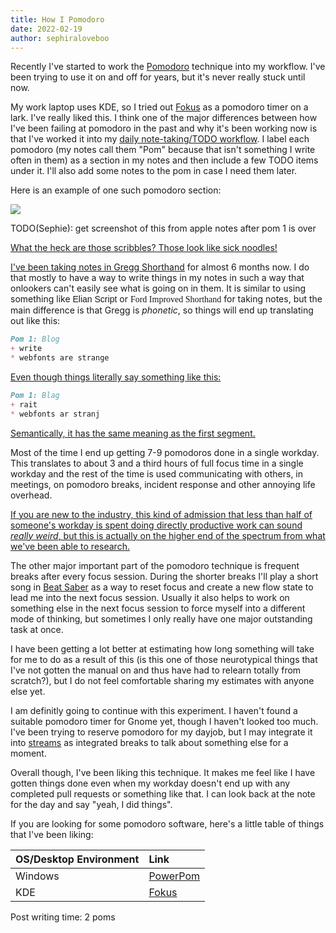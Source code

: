 ```yaml
---
title: How I Pomodoro
date: 2022-02-19
author: sephiraloveboo
---
```


Recently I've started to work the
[Pomodoro](https://francescocirillo.com/pages/pomodoro-technique) technique into
my workflow. I've been trying to use it on and off for years, but it's never
really stuck until now. 

My work laptop uses KDE, so I tried out
[Fokus](https://store.kde.org/p/1308861/) as a pomodoro timer on a lark. I've
really liked this. I think one of the major differences between how I've been
failing at pomodoro in the past and why it's been working now is that I've
worked it into my [daily note-taking/TODO
workflow](https://christine.website/blog/gtd-on-paper-2021-06-13). I label each
pomodoro (my notes call them "Pom" because that isn't something I write often in
them) as a section in my notes and then include a few TODO items under it. I'll
also add some notes to the pom in case I need them later.

Here is an example of one such pomodoro section:

![](https://cdn.christine.website/file/christine-static/blog/photo_2022-02-19_08-32-13.jpg)

TODO(Sephie): get screenshot of this from apple notes after pom 1 is over

[What the heck are those scribbles? Those look like sick
noodles!](conversation://Numa/delet)

<style type="text/css">
	@font-face {
		font-family: ElianWideCapsLight;
		src: url('/static/font/ElianWideCapitalsLight.woff'),
			url('/static/font/ElianWideCapitalsLight.otf'),
			url('/static/font/ElianWideCapitalsLight.ttf')
		;
		font-weight: normal;
	}
	.ewcl {
		font-family: ElianWideCapsLight, sans-serif;
	}
	@font-face {
		font-family: FordShorthand;
		src: url('/static/font/shorthand.woff'),
			url('/static/font/shorthand.ttf')
		;
		font-weight: normal;
	}
    .ford {
        font-family: FordShorthand;
    }
</style>

[I've been taking notes in <a
href="https://greggshorthand.github.io/index.html">Gregg Shorthand</a> for
almost 6 months now. I do that mostly to have a way to write things in my notes
in such a way that onlookers can't easily see what is going on in them. It is
similar to using something like <span class="ewcl">Elian Script</span> or <span
class="ford">Ford Improved Shorthand</span> for taking notes, but the main
difference is that Gregg is _phonetic_, so things will end up translating out
like this:](conversation://Cadey/enby)

```markdown
Pom 1: Blog
+ write
* webfonts are strange
```

[Even though things literally say something like
this:](conversation://Cadey/enby)

```markdown
Pom 1: Blag
+ rait
* webfonts ar stranj
```

[Semantically, it has the same meaning as the first
segment.](conversation://Cadey/enby)

Most of the time I end up getting 7-9 pomodoros done in a single workday. This
translates to about 3 and a third hours of full focus time in a single workday
and the rest of the time is used communicating with others, in meetings, on
pomodoro breaks, incident response and other annoying life overhead. 

[If you are new to the industry, this kind of admission that less than half of
someone's workday is spent doing directly productive work can sound _really
weird_, but this is actually on the higher end of the spectrum from what we've
been able to research.](conversation://Mara/hacker)

The other major important part of the pomodoro technique is frequent breaks
after every focus session. During the shorter breaks I'll play a short song in
[Beat Saber](https://youtu.be/q2iRL6Ef8hI) as a way to reset focus and create a
new flow state to lead me into the next focus session. Usually it also helps to
work on something else in the next focus session to force myself into a
different mode of thinking, but sometimes I only really have one major
outstanding task at once.

I have been getting a lot better at estimating how long something will take for
me to do as a result of this (is this one of those neurotypical things that I've
not gotten the manual on and thus have had to relearn totally from scratch?),
but I do not feel comfortable sharing my estimates with anyone else yet.

I am definitly going to continue with this experiment. I haven't found a
suitable pomodoro timer for Gnome yet, though I haven't looked too much. I've
been trying to reserve pomodoro for my dayjob, but I may integrate it into
[streams](https://twitch.tv/princessxen) as integrated breaks to talk about
something else for a moment.

Overall though, I've been liking this technique. It makes me feel like I have
gotten things done even when my workday doesn't end up with any completed pull
requests or something like that. I can look back at the note for the day and say
"yeah, I did things".

If you are looking for some pomodoro software, here's a little table of things
that I've been liking:

| OS/Desktop Environment | Link                                                                                                           |
| :--                    | :----                                                                                                          |
| Windows                | [PowerPom](https://www.microsoft.com/en-ca/p/powerpom-pomodoro-timer/9p5zscl5qc8w?activetab=pivot:overviewtab) |
| KDE                    | [Fokus](https://store.kde.org/p/1308861/)                                                                      |

Post writing time: 2 poms
